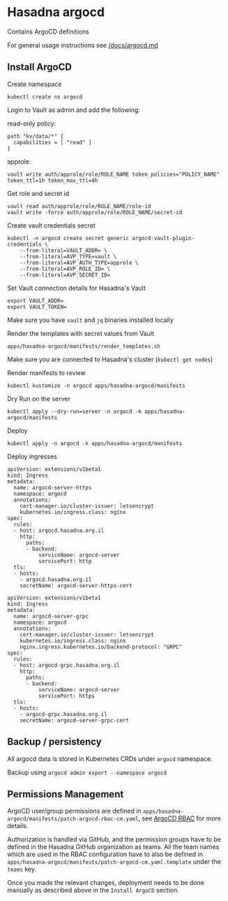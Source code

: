 # Hasadna argocd

Contains ArgoCD definitions

For general usage instructions see [/docs/argocd.md](/docs/argocd.md)

## Install ArgoCD

Create namespace

```
kubectl create ns argocd
```

Login to Vault as admin and add the following:

read-only policy:

```
path "kv/data/*" {
  capabilities = [ "read" ]
}
```

approle:

```
vault write auth/approle/role/ROLE_NAME token_policies="POLICY_NAME" token_ttl=1h token_max_ttl=4h
```

Get role and secret id

```
vault read auth/approle/role/ROLE_NAME/role-id
vault write -force auth/approle/role/ROLE_NAME/secret-id
``` 

Create vault credentials secret

```
kubectl -n argocd create secret generic argocd-vault-plugin-credentials \
    --from-literal=VAULT_ADDR= \
    --from-literal=AVP_TYPE=vault \
    --from-literal=AVP_AUTH_TYPE=approle \
    --from-literal=AVP_ROLE_ID= \
    --from-literal=AVP_SECRET_ID=
```

Set Vault connection details for Hasadna's Vault

```
export VAULT_ADDR=
export VAULT_TOKEN=
```

Make sure you have `vault` and `jq` binaries installed locally

Render the templates with secret values from Vault

```
apps/hasadna-argocd/manifests/render_templates.sh
```

Make sure you are connected to Hasadna's cluster (`kubectl get nodes`)

Render manifests to review

```
kubectl kustomize -n argocd apps/hasadna-argocd/manifests
```

Dry Run on the server

```
kubectl apply --dry-run=server -n argocd -k apps/hasadna-argocd/manifests
```

Deploy

```
kubectl apply -n argocd -k apps/hasadna-argocd/manifests
```

Deploy ingresses

```
apiVersion: extensions/v1beta1
kind: Ingress
metadata:
  name: argocd-server-https
  namespace: argocd
  annotations:
    cert-manager.io/cluster-issuer: letsencrypt
    kubernetes.io/ingress.class: nginx
spec:
  rules:
  - host: argocd.hasadna.org.il
    http:
      paths:
      - backend:
          serviceName: argocd-server
          servicePort: http
  tls:
  - hosts:
    - argocd.hasadna.org.il
    secretName: argocd-server-https-cert
```

```
apiVersion: extensions/v1beta1
kind: Ingress
metadata:
  name: argocd-server-grpc
  namespace: argocd
  annotations:
    cert-manager.io/cluster-issuer: letsencrypt
    kubernetes.io/ingress.class: nginx
    nginx.ingress.kubernetes.io/backend-protocol: "GRPC"
spec:
  rules:
  - host: argocd-grpc.hasadna.org.il
    http:
      paths:
      - backend:
          serviceName: argocd-server
          servicePort: https
  tls:
  - hosts:
    - argocd-grpc.hasadna.org.il
    secretName: argocd-server-grpc-cert
```

## Backup / persistency

All argocd data is stored in Kubernetes CRDs under `argocd` namespace.

Backup using `argocd admin export --namespace argocd`

## Permissions Management

ArgoCD user/group permissions are defined in `apps/hasadna-argocd/manifests/patch-argocd-rbac-cm.yaml`, 
see [ArgoCD RBAC](https://argoproj.github.io/argo-cd/operator-manual/rbac/) for more details.

Authorization is handled via GitHub, and the permission groups have to be defined in the Hasadna GitHub organization
as teams. All the team names which are used in the RBAC configuration have to also be defined in 
`apps/hasadna-argocd/manifests/patch-argocd-cm.yaml.template` under the `teams` key.

Once you made the relevant changes, deployment needs to be done manually as described above in the 
`Install ArgoCD` section.
